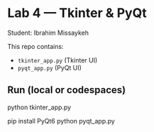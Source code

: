 # Lab 4 — Tkinter & PyQt

Student: Ibrahim Missaykeh

This repo contains:
- `tkinter_app.py` (Tkinter UI)
- `pyqt_app.py` (PyQt UI)

## Run (local or codespaces)
python tkinter_app.py

pip install PyQt6
python pyqt_app.py
